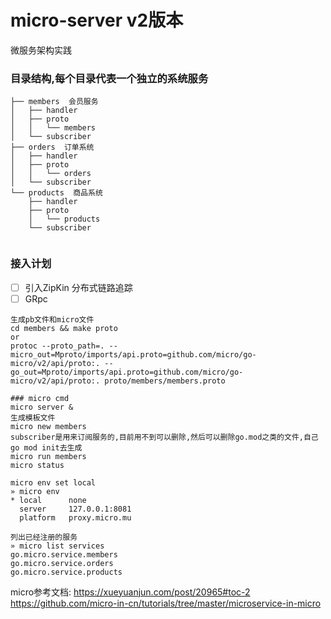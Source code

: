 # micro-server v2版本
微服务架构实践

### 目录结构,每个目录代表一个独立的系统服务

```
├── members  会员服务
│   ├── handler
│   ├── proto
│   │   └── members
│   └── subscriber
├── orders  订单系统
│   ├── handler
│   ├── proto
│   │   └── orders
│   └── subscriber
└── products  商品系统
    ├── handler
    ├── proto
    │   └── products
    └── subscriber


```

### 接入计划
- [ ] 引入ZipKin 分布式链路追踪
- [ ] GRpc

```
生成pb文件和micro文件
cd members && make proto
or
protoc --proto_path=. --micro_out=Mproto/imports/api.proto=github.com/micro/go-micro/v2/api/proto:. --go_out=Mproto/imports/api.proto=github.com/micro/go-micro/v2/api/proto:. proto/members/members.proto

### micro cmd
micro server &
生成模板文件
micro new members
subscriber是用来订阅服务的,目前用不到可以删除,然后可以删除go.mod之类的文件,自己go mod init去生成
micro run members
micro status

micro env set local
» micro env
* local      none
  server     127.0.0.1:8081
  platform   proxy.micro.mu

列出已经注册的服务
» micro list services
go.micro.service.members
go.micro.service.orders
go.micro.service.products
```

micro参考文档:
https://xueyuanjun.com/post/20965#toc-2
https://github.com/micro-in-cn/tutorials/tree/master/microservice-in-micro